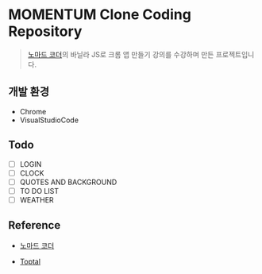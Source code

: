 # MOMENTUM Clone Coding Repository
> [노마드 코더](https://nomadcoders.co/)의 바닐라 JS로 크롬 앱 만들기 강의를 수강하며 만든 프로젝트입니다.

## 개발 환경
- Chrome
- VisualStudioCode

## Todo
- [ ] LOGIN 
- [ ] CLOCK
- [ ] QUOTES AND BACKGROUND
- [ ] TO DO LIST
- [ ] WEATHER

## Reference
- [노마드 코더](https://nomadcoders.co/)

- [Toptal](https://www.toptal.com/developers/gitignore)